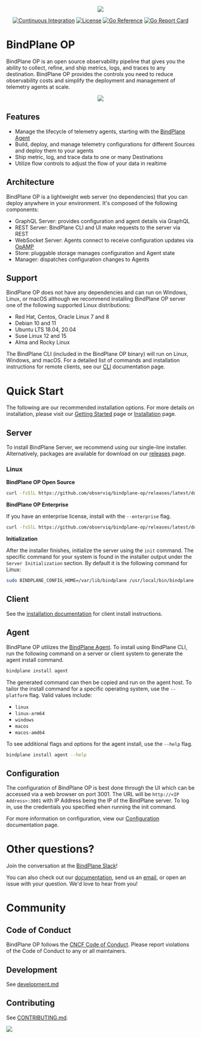 <p align="center"><img src="https://storage.googleapis.com/bindplane-op-doc-images/guides/bindplaneop.png?raw=true"></p>

<center>

[![Continuous Integration](https://github.com/observIQ/bindplane-op/actions/workflows/ci.yml/badge.svg)](https://github.com/observIQ/bindplane-op/actions/workflows/ci.yml)
[![License](https://img.shields.io/badge/License-Apache_2.0-blue.svg)](https://opensource.org/licenses/Apache-2.0)
[![Go Reference](https://pkg.go.dev/badge/github.com/observiq/bindplane-op.svg)](https://pkg.go.dev/github.com/observiq/bindplane-op)
[![Go Report Card](https://goreportcard.com/badge/github.com/observiq/bindplane-op)](https://goreportcard.com/report/github.com/observiq/bindplane-op)

</center>

# BindPlane OP

BindPlane OP is an open source observability pipeline that gives you the ability to collect, refine, and ship metrics, logs, and traces to any destination. BindPlane OP provides the controls you need to reduce observability costs and simplify the deployment and management of telemetry agents at scale.

<p align="center"><img src="https://storage.googleapis.com/bindplane-op-doc-images/guides/BindPlane_Architecture_Diagram.jpg?raw=true"></p>

## Features

  * Manage the lifecycle of telemetry agents, starting with the [BindPlane Agent](https://github.com/observIQ/bindplane-agent)
  * Build, deploy, and manage telemetry configurations for different Sources and deploy them to your agents
  * Ship metric, log, and trace data to one or many Destinations
  * Utilize flow controls to adjust the flow of your data in realtime

## Architecture

BindPlane OP is a lightweight web server (no dependencies) that you can deploy anywhere in your environment. It's composed of the following components:

  * GraphQL Server: provides configuration and agent details via GraphQL
  * REST Server: BindPlane CLI and UI make requests to the server via REST
  * WebSocket Server: Agents connect to receive configuration updates via [OpAMP](https://github.com/open-telemetry/opamp-spec)
  * Store: pluggable storage manages configuration and Agent state
  * Manager: dispatches configuration changes to Agents

## Support

BindPlane OP does not have any dependencies and can run on Windows, Linux, or macOS although we recommend installing BindPlane OP server one of the following supported Linux distributions:

  * Red Hat, Centos, Oracle Linux 7 and 8
  * Debian 10 and 11
  * Ubuntu LTS 18.04, 20.04
  * Suse Linux 12 and 15
  * Alma and Rocky Linux

The BindPlane CLI (included in the BindPlane OP binary) will run on Linux, Windows, and macOS. For a detailed list of commands and installation instructions for remote clients, see our [CLI](https://docs.bindplane.observiq.com/docs/cli) documentation page.

# Quick Start

The following are our recommended installation options. For more details on installation, please visit our [Getting Started](https://docs.bindplane.observiq.com/docs/getting-started) page or [Installation](https://docs.bindplane.observiq.com/docs/installation) page.

## Server

To install BindPlane Server, we recommend using our single-line installer. Alternatively, packages are available for download on our [releases](https://github.com/observIQ/bindplane-op/releases) page.

### Linux

**BindPlane OP Open Source**

```bash
curl -fsSlL https://github.com/observiq/bindplane-op/releases/latest/download/install-linux.sh | bash -s --
```

**BindPlane OP Enterprise**

If you have an enterprise license, install with the `--enterprise` flag.

```bash
curl -fsSlL https://github.com/observiq/bindplane-op/releases/latest/download/install-linux.sh | bash -s -- --enterprise
```

**Initialization**

After the installer finishes, initialize the server using the `init` command. The specific command for your system is found in the installer output under the `Server Initialization` section. By default it is the following command for Linux:

```bash
sudo BINDPLANE_CONFIG_HOME=/var/lib/bindplane /usr/local/bin/bindplane init server --config /etc/bindplane/config.yaml
```

## Client

See the [installation documentation](./docs/install.md#client) for client install instructions.

## Agent

BindPlane OP utilizes the [BindPlane Agent](https://github.com/observIQ/bindplane-agent). To install using BindPlane CLI, run the following command on a server or client system to generate the agent install command.

```bash
bindplane install agent
```

The generated command can then be copied and run on the agent host. To tailor the install command for a specific operating system, use the `--platform` flag. Valid values include:

 * `linux`
 * `linux-arm64`
 * `windows`
 * `macos`
 * `macos-amd64`

To see additional flags and options for the agent install, use the `--help` flag.
```bash
bindplane install agent --help
```

## Configuration

The configuration of BindPlane OP is best done through the UI which can be accessed via a web browser on port 3001. The URL will be `http://<IP Address>:3001` with IP Address being the IP of the BindPlane server. To log in, use the credentials you specified when running the init command.

For more information on configuration, view our [Configuration](https://docs.bindplane.observiq.com/docs/configuration) documentation page.

# Other questions?

Join the conversation at the [BindPlane Slack](https://observiq.com/support-bindplaneop/)!

You can also check out our [documentation](https://docs.bindplane.observiq.com/), send us an [email](mailto:support.observiq.com), or open an issue with your question. We'd love to hear from you!

# Community

## Code of Conduct

BindPlane OP follows the [CNCF Code of Conduct](https://github.com/cncf/foundation/blob/main/code-of-conduct.md). Please report violations of the Code of Conduct to any or all maintainers.

## Development

See [development.md](/docs/development.md)

## Contributing

See [CONTRIBUTING.md](/docs/CONTRIBUTING.md).

<a href="https://github.com/observIQ/bindplane-op/graphs/contributors">
  <img src="https://contributors-img.web.app/image?repo=observIQ/bindplane-op" />
</a>
